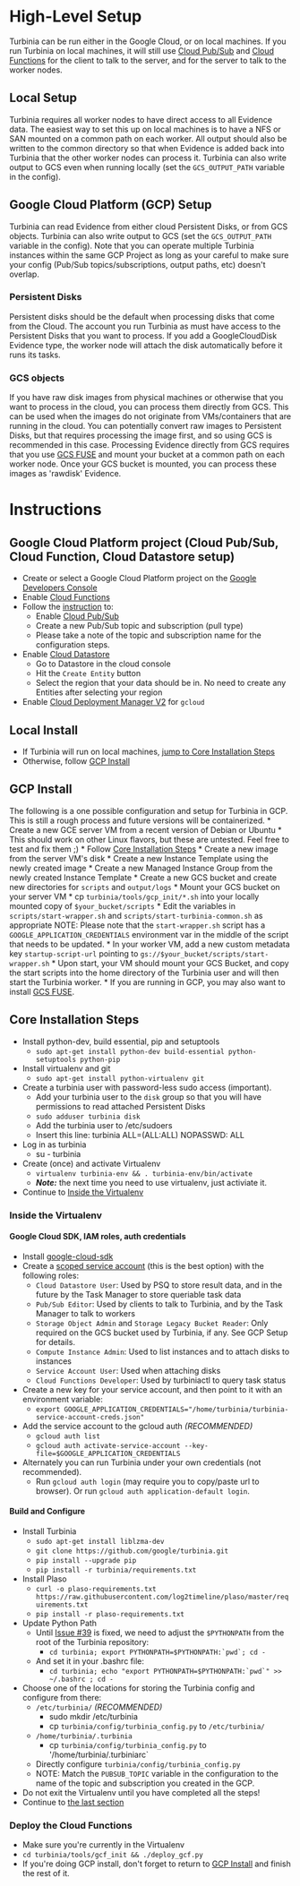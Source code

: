 # High-Level Setup

Turbinia can be run either in the Google Cloud, or on local machines. If you run
Turbinia on local machines, it will still use [Cloud
Pub/Sub](https://cloud.google.com/pubsub) and [Cloud
Functions](https://cloud.google.com/functions) for the client to talk to the
server, and for the server to talk to the worker nodes.

## Local Setup

Turbinia requires all worker nodes to have direct access to all Evidence data.
The easiest way to set this up on local machines is to have a NFS or SAN mounted
on a common path on each worker. All output should also be written to the common
directory so that when Evidence is added back into Turbinia that the other
worker nodes can process it. Turbinia can also write output to GCS even when
running locally (set the `GCS_OUTPUT_PATH` variable in the config).

## Google Cloud Platform (GCP) Setup

Turbinia can read Evidence from either cloud Persistent Disks, or from GCS
objects. Turbinia can also write output to GCS (set the `GCS_OUTPUT_PATH`
variable in the config). Note that you can operate multiple Turbinia instances
within the same GCP Project as long as your careful to make sure your config
(Pub/Sub topics/subscriptions, output paths, etc) doesn't overlap.

### Persistent Disks

Persistent disks should be the default when processing disks that come from the
Cloud. The account you run Turbinia as must have access to the Persistent Disks
that you want to process. If you add a GoogleCloudDisk Evidence type, the worker
node will attach the disk automatically before it runs its tasks.

### GCS objects

If you have raw disk images from physical machines or otherwise that you want to
process in the cloud, you can process them directly from GCS. This can be used
when the images do not originate from VMs/containers that are running in the
cloud. You can potentially convert raw images to Persistent Disks, but that
requires processing the image first, and so using GCS is recommended in this
case. Processing Evidence directly from GCS requires that you use [GCS
FUSE](https://cloud.google.com/storage/docs/gcs-fuse) and mount your bucket at a
common path on each worker node. Once your GCS bucket is mounted, you can
process these images as 'rawdisk' Evidence.

# Instructions

## Google Cloud Platform project (Cloud Pub/Sub, Cloud Function, Cloud Datastore setup)

*   Create or select a Google Cloud Platform project on the [Google Developers
    Console](https://console.developers.google.com)
*   Enable [Cloud
    Functions](https://console.cloud.google.com/apis/library/cloudfunctions.googleapis.com)
*   Follow the
    [instruction](https://cloud.google.com/pubsub/docs/quickstart-console) to:
    *   Enable [Cloud
        Pub/Sub](https://console.cloud.google.com/apis/library/pubsub.googleapis.com)
    *   Create a new Pub/Sub topic and subscription (pull type)
    *   Please take a note of the topic and subscription name for the
        configuration steps.
*   Enable [Cloud
    Datastore](https://console.cloud.google.com/apis/api/datastore.googleapis.com)
    *   Go to Datastore in the cloud console
    *   Hit the `Create Entity` button
    *   Select the region that your data should be in. No need to create any
        Entities after selecting your region
*   Enable [Cloud Deployment Manager
    V2](https://console.cloud.google.com/apis/library/deploymentmanager.googleapis.com)
    for `gcloud`

## Local Install

*   If Turbinia will run on local machines, [jump to Core Installation
    Steps](#core-installation-steps)
*   Otherwise, follow [GCP Install](#gcp-install)

## GCP Install

The following is a one possible configuration and setup for Turbinia in GCP.
This is still a rough process and future versions will be containerized. *
Create a new GCE server VM from a recent version of Debian or Ubuntu * This
should work on other Linux flavors, but these are untested. Feel free to test
and fix them ;) * Follow [Core Installation Steps](#core-installation-steps) *
Create a new image from the server VM's disk * Create a new Instance Template
using the newly created image * Create a new Managed Instance Group from the
newly created Instance Template * Create a new GCS bucket and create new
directories for `scripts` and `output/logs` * Mount your GCS bucket on your
server VM * cp `turbinia/tools/gcp_init/*.sh` into your locally mounted copy of
`$your_bucket/scripts` * Edit the variables in `scripts/start-wrapper.sh` and
`scripts/start-turbinia-common.sh` as appropriate NOTE: Please note that the
`start-wrapper.sh` script has a `GOOGLE_APPLICATION_CREDENTIALS` environment var
in the middle of the script that needs to be updated. * In your worker VM, add a
new custom metadata key `startup-script-url` pointing to
`gs://$your_bucket/scripts/start-wrapper.sh` * Upon start, your VM should mount
your GCS Bucket, and copy the start scripts into the home directory of the
Turbinia user and will then start the Turbinia worker. * If you are running in
GCP, you may also want to install [GCS
FUSE](https://cloud.google.com/storage/docs/gcs-fuse).

## Core Installation Steps

*   Install python-dev, build essential, pip and setuptools
    *   `sudo apt-get install python-dev build-essential python-setuptools
        python-pip`
*   Install virtualenv and git
    *   `sudo apt-get install python-virtualenv git`
*   Create a turbinia user with password-less sudo access (important).
    *   Add your turbinia user to the `disk` group so that you will have
        permissions to read attached Persistent Disks
    *   `sudo adduser turbinia disk`
    *   Add the turbinia user to /etc/sudoers
    *   Insert this line: turbinia ALL=(ALL:ALL) NOPASSWD: ALL
*   Log in as turbinia
    *   su - turbinia
*   Create (once) and activate Virtualenv
    *   `virtualenv turbinia-env && . turbinia-env/bin/activate`
    *   ***Note:*** the next time you need to use virtualenv, just activiate it.
*   Continue to [Inside the Virtualenv](#inside-the-virtualenv)

### Inside the Virtualenv

#### Google Cloud SDK, IAM roles, auth credentials

*   Install
    [google-cloud-sdk](https://cloud.google.com/sdk/docs/quickstart-linux)
*   Create a [scoped service
    account](https://cloud.google.com/compute/docs/access/service-accounts)
    (this is the best option) with the following roles:
    *   `Cloud Datastore User`: Used by PSQ to store result data, and in the
        future by the Task Manager to store queriable task data
    *   `Pub/Sub Editor`: Used by clients to talk to Turbinia, and by the Task
        Manager to talk to workers
    *   `Storage Object Admin` and `Storage Legacy Bucket Reader`: Only required
        on the GCS bucket used by Turbinia, if any. See GCP Setup for details.
    *   `Compute Instance Admin`: Used to list instances and to attach disks to
        instances
    *   `Service Account User`: Used when attaching disks
    *   `Cloud Functions Developer`: Used by turbiniactl to query task status
*   Create a new key for your service account, and then point to it with an
    environment variable:
    *   `export
        GOOGLE_APPLICATION_CREDENTIALS="/home/turbinia/turbinia-service-account-creds.json"`
*   Add the service account to the gcloud auth *(RECOMMENDED)*
    *   `gcloud auth list`
    *   `gcloud auth activate-service-account
        --key-file=$GOOGLE_APPLICATION_CREDENTIALS`
*   Alternately you can run Turbinia under your own credentials (not
    recommended).
    *   Run `gcloud auth login` (may require you to copy/paste url to browser).
        Or run `gcloud auth application-default login`.

#### Build and Configure

*   Install Turbinia
    *   `sudo apt-get install liblzma-dev`
    *   `git clone https://github.com/google/turbinia.git`
    *   `pip install --upgrade pip`
    *   `pip install -r turbinia/requirements.txt`
*   Install Plaso
    *   `curl -o plaso-requirements.txt
        https://raw.githubusercontent.com/log2timeline/plaso/master/requirements.txt`
    *   `pip install -r plaso-requirements.txt`
*   Update Python Path
    *   Until [Issue #39](https://github.com/google/turbinia/issues/39) is
        fixed, we need to adjust the `$PYTHONPATH` from the root of the Turbinia
        repository:
        *   ``cd turbinia; export PYTHONPATH=$PYTHONPATH:`pwd`; cd -``
    *   And set it in your .bashrc file:
        *   ``cd turbinia; echo "export PYTHONPATH=$PYTHONPATH:`pwd`" >>
            ~/.bashrc ; cd -``
*   Choose one of the locations for storing the Turbinia config and configure
    from there:
    *   `/etc/turbinia/` *(RECOMMENDED)*
        *   sudo mkdir /etc/turbinia
        *   cp `turbinia/config/turbinia_config.py` to `/etc/turbinia/`
    *   `/home/turbinia/.turbinia`
        *   cp `turbinia/config/turbinia_config.py` to
            '/home/turbinia/.turbiniarc`
    *   Directly configure `turbinia/config/turbinia_config.py`
    *   NOTE: Match the `PUBSUB_TOPIC` variable in the configuration to the name
        of the topic and subscription you created in the GCP.
*   Do not exit the Virtualenv until you have completed all the steps!
*   Continue to [the last section](#deploy-the-cloud-functions)

### Deploy the Cloud Functions

*   Make sure you're currently in the Virtualenv
*   `cd turbinia/tools/gcf_init && ./deploy_gcf.py`
*   If you're doing GCP install, don't forget to return to [GCP
    Install](#gcp-install) and finish the rest of it.
